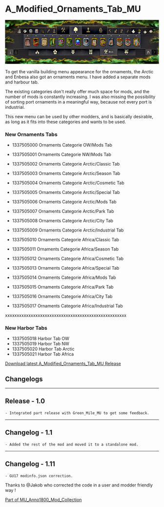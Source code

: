 # A_Modified_Ornaments_Tab_MU

![](../doc/tab_banner.jpg)

To get the vanilla building menu appearance for the ornaments, the Arctic and Enbesa also got an ornaments menu.
I have added a separate mods and harbour tab.

The existing categories don't really offer much space for mods, and the number of mods is constantly increasing.
I was also missing the possibility of sorting port ornaments in a meaningful way, because not every port is industrial.

This new menu can be used by other modders, and is basically desirable, as long as it fits into these categories and wants to be used.


### New Ornaments Tabs

- 1337505000 Ornaments Categorie OW/Mods Tab
- 1337505001 Ornaments Categorie NW/Mods Tab

- 1337505002 Ornaments Categorie Arctic/Classic Tab
- 1337505003 Ornaments Categorie Arctic/Season Tab
- 1337505004 Ornaments Categorie Arctic/Cosmetic Tab
- 1337505005 Ornaments Categorie Arctic/Special Tab
- 1337505006 Ornaments Categorie Arctic/Mods Tab

- 1337505007 Ornaments Categorie Arctic/Park Tab
- 1337505008 Ornaments Categorie Arctic/City Tab
- 1337505009 Ornaments Categorie Arctic/Industrial Tab

- 1337505010 Ornaments Categorie Africa/Classic Tab
- 1337505011 Ornaments Categorie Africa/Season Tab
- 1337505012 Ornaments Categorie Africa/Cosmetic Tab
- 1337505013 Ornaments Categorie Africa/Special Tab
- 1337505014 Ornaments Categorie Africa/Mods Tab

- 1337505015 Ornaments Categorie Africa/Park Tab
- 1337505016 Ornaments Categorie Africa/City Tab
- 1337505017 Ornaments Categorie Africa/Industrial Tab

xxxxxxxxxxxxxxxxxxxxxxxxxxxxxxxxxxxxxxxxxxxxxxxxxxxx

### New Harbor Tabs

- 1337505018 Harbor Tab OW
- 1337505019 Harbor Tab NW
- 1337505020 Harbor Tab Arctic
- 1337505021 Harbor Tab Africa


[Download latest A_Modified_Ornaments_Tab_MU Release](https://github.com/muggenstuermer/MU_Anno1800_Mod_Collection/releases/latest)


## Changelogs

---------------------------
Release - 1.0
---------------------------

	- Integrated part release with Green_Mile_MU to get some feedback.

---------------------------
Changelog - 1.1
---------------------------
	- Added the rest of the mod and moved it to a standalone mod.
	
---------------------------
Changelog - 1.11
---------------------------
	- GU17 modinfo.json correction.
	
	
Thanks to @Jakob who corrected the code in a user and modder friendly way !
	
	
	
[Part of MU_Anno1800_Mod_Collection](https://github.com/muggenstuermer/MU_Anno1800_Mod_Collection)